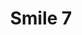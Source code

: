 ---
weight: 1
images:
- /images/photos/20230620 - Sortie Nocturne - Stéphane G. - 0048.jpg
title: Smile 7
tags:
- portrait
- archive
---